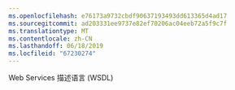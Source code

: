 ```yaml
---
ms.openlocfilehash: e76173a9732cbdf90637193493dd613365d4ad17
ms.sourcegitcommit: ad203331ee9737e82ef70206ac04eeb72a5f9c7f
ms.translationtype: MT
ms.contentlocale: zh-CN
ms.lasthandoff: 06/18/2019
ms.locfileid: "67230274"
---
```

Web Services 描述语言 (WSDL)